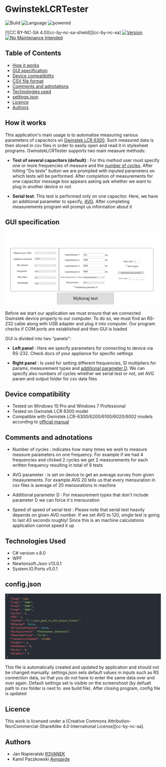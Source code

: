 # GwinstekLCRTester
![Build](https://forthebadge.com/images/badges/built-with-love.svg)
![Language](https://forthebadge.com/images/badges/made-with-c-sharp.svg)
![powered](https://forthebadge.com/images/badges/powered-by-electricity.svg)

[![CC BY-NC-SA 4.0][cc-by-nc-sa-shield]][cc-by-nc-sa]
[![Version](https://badge.fury.io/gh/tterb%2FHyde.svg)](https://badge.fury.io/gh/tterb%2FHyde)
[![No Maintenance Intended](http://unmaintained.tech/badge.svg)](http://unmaintained.tech/)


## Table of Contents
* [How it works](#How-it-works)
* [GUI specification](#GUI-specification)
* [Device compatibility](#Device-compatibility)
* [CSV file format](#CSV-file-format)
* [Comments and adnotations](#Comments-and-adnotations)
* [Technologies used](#Used-technologies)
* [settings.json](#settingsjson)
* [Licence](#Licence)
* [Authors](#Authors)



## How it works


This application's main usage is to automatise measuring various parameters of capacitors on [Gwinstek LCR 6300](#Device-compatibility). Such measured data is then stored in csv files in order to easily open and read it in stylesheet programs. GwinstekLCRTester supports two main measure methods: 

* **Test of several capacitors (default)** : For this method user must specify one or more frequencies of measure and the [number of cycles](#Comments-and-adnotations). After hitting "Do tests" button we are prompted with inputed parameters on which tests will be performed. After completion of measurements for one capacitor message box appears asking ask whether we want to plug in another device or not

* **Serial test**: This test is performed only on one capacitor. Here, we have an additional parameter to specify, [AVG](#Comments-and-adnotations). After completing measurements program will prompt us information about it




## GUI specification

![GUI](https://github.com/Avngarde/GwinstekLCRTester/blob/main/README_images/GUI.png)



Before we start our application we must ensure that we connected Gwinstek device properly to our computer. To do so, we must find an RS-232 cable along with USB adapter and plug it into computer. Our program checks if COM ports are established and then GUI is loaded

GUI is divided into two "panels":


* **Left panel** : Here we specify parameters for connecting to device via RS-232. Check docs of your appliance for specific settings 

* **Right panel** : Is used for setting different frequencies, SI multipliers for params, measurement types and [additional parameter D](##Comments-and-adnotations). We can specify also numbers of cycles whether we serial test or not, set AVG param and output folder for csv data files


## Device compatibility

- Tested on Windows 10 Pro and Windows 7 Professional
- Tested on Gwinstek LCR 6300 model
- Compatible with Gwinstek LCR-6300/6200/6100/6020/6002 models according to [official manual](https://www.gwinstek.com/en-global/products/downloadSeriesDownNew/10208/754)


## Comments and adnotations

- Number of cycles : indicates how many times we wish to measure measure parameters on one frequency. For example if we had 4 frequencies and clicked 2 cycles we get 2 measurements for each written frequency resulting in total of 8 tests

- AVG parameter : is set on device to get an average survey from given measurements. For example AVG 20 tells us that every mensuration in csv files is average of 20 mensurations in machine

- Additional parameter D : For measurement types that don't include parameter D we can force it's mensuration

- Speed of speed of serial test : Please note that serial test heavily depends on given AVG number. If we set AVG to 120, single test is going to last 43 seconds roughly! Since this is an machine calculations application cannot speed it up





## Technologies Used

- C# version v.8.0
- WPF
- Newtonsoft.Json v13.0.1
- System.IO.Ports v5.0.1






## config.json

![defualt settings.json](https://github.com/Avngarde/GwinstekLCRTester/blob/main/README_images/settings.png)

This file is automatically created and updated by application and should not be changed manually. settings.json sets default values in inputs such as RS connection data, so that you do not have to enter the same data over and over again. Default settings set is visible on the screenshoot (by defualt path to csv folder is next to .exe build file). After closing program, config file is updated


## Licence

This work is licensed under a
[Creative Commons Attribution-NonCommercial-ShareAlike 4.0 International License][cc-by-nc-sa].


## Authors

- Jan Napieralski  [R3VANEK](https://github.com/R3VANEK)
- Kamil Paczkowski  [Avngarde](https://github.com/Avngarde)
